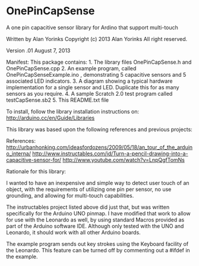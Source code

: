 OnePinCapSense
==============

A one pin capacitive sensor library for Ardino that support multi-touch

Written by Alan Yorinks
  Copyright (c) 2013 Alan Yorinks All right reserved.

  
  Version .01 August 7, 2013


Manifest:
   This package contains:
     1. The library files OnePinCapSense.h and OnePinCapSense.cpp
     2. An example program, called OnePinCapSenseExample.ino , 
        demonstrating 5 capacitive sensors and 5 associated LED
        indicators.
     3. A diagram showing a typical hardware implementation for a 
        single sensor and LED. Duplicate this for as many sensors
        as you require.
     4. A sample Scratch 2.0 test program called testCapSense.sb2
     5. This README.txt file
     
To install, follow the library installation instructions on:
     http://arduino.cc/en/Guide/Libraries
     

This library was based upon the following references and previous projects:

References: 
http://urbanhonking.com/ideasfordozens/2009/05/18/an_tour_of_the_arduino_interna/
http://www.instructables.com/id/Turn-a-pencil-drawing-into-a-capacitive-sensor-for/
http://www.youtube.com/watch?v=LnpQgfTomNs

Rationale for this library:

I wanted to have an inexpensive and simple way to detect user touch of an object,
with the requirements of utilizing one pin per sensor, no use grounding, and allowing for 
multi-touch capabilities.  

The instructables project listed above did just that, 
but was written specifically for the Arduino UNO pinmap.
I have modified that work to allow for use with the Leonardo as well, by using 
standard Macros provided as part of the Arduino software IDE. Although only tested
with the UNO and Leonardo, it should work with all other Arduino boards.

The example program sends out key strokes using the Keyboard facility of the Leonardo.
This feature can be turned off by commenting out a #ifdef in the example.
